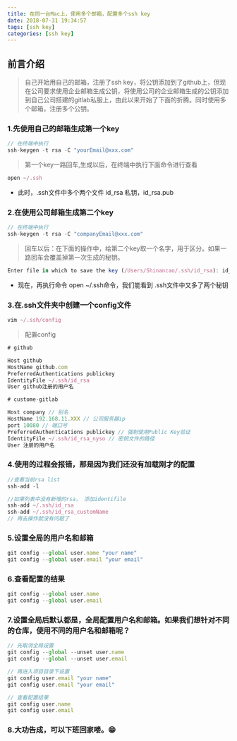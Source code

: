 ```yaml
---
title: 在同一台Mac上，使用多个邮箱，配置多个ssh key
date: 2018-07-31 19:34:57
tags: [ssh key]
categories: [ssh key]
---
```


## 前言介绍

> 自己开始用自己的邮箱，注册了ssh key，将公钥添加到了github上，但现在公司要求使用企业邮箱生成公钥，将使用公司的企业邮箱生成的公钥添加到自己公司搭建的gitlab私服上，由此以来开始了下面的折腾。同时使用多个邮箱，注册多个公钥。

### 1.先使用自己的邮箱生成第一个key
```js
// 在终端中执行
ssh-keygen -t rsa -C "yourEmail@xxx.com"
```
> 第一个key一路回车,生成以后，在终端中执行下面命令进行查看

```js
open ~/.ssh
```
- 此时，.ssh文件中多个两个文件 id_rsa 私钥，id_rsa.pub

### 2.在使用公司邮箱生成第二个key
```js
// 在终端中执行
ssh-keygen -t rsa -C "companyEmail@xxx.com"
```
> 回车以后：在下面的操作中，给第二个key取一个名字，用于区分。如果一路回车会覆盖掉第一次生成的秘钥。

```js
Enter file in which to save the key (/Users/Shinancao/.ssh/id_rsa): id_rsa_customName
```
- 现在，再执行命令 open ~/.ssh命令，我们能看到 .ssh文件中又多了两个秘钥
<!-- more -->
### 3.在.ssh文件夹中创建一个config文件

```js
vim ~/.ssh/config
```
> 配置config

```js
# github

Host github
HostName github.com
PreferredAuthentications publickey
IdentityFile ~/.ssh/id_rsa
User github注册的用户名

# custome-gitlab

Host company // 别名
HostName 192.168.11.XXX // 公司服务器ip
port 10080 // 端口号
PreferredAuthentications publickey // 强制使用Public Key验证
IdentityFile ~/.ssh/id_rsa_nyso // 密钥文件的路径
User 注册的用户名
```

### 4.使用的过程会报错，那是因为我们还没有加载刚才的配置

```js
//查看当前rsa list
ssh-add -l 

//如果列表中没有新增的rsa， 添加identifile
ssh-add ~/.ssh/id_rsa
ssh-add ~/.ssh/id_rsa_customName
// 再去操作就没有问题了
```

### 5.设置全局的用户名和邮箱

```js
git config --global user.name "your name"
git config --global user.email "your email"
```

### 6.查看配置的结果

```js
git config --global user.name
git config --global user.email
```

### 7.设置全局后默认都是，全局配置用户名和邮箱。如果我们想针对不同的仓库，使用不同的用户名和邮箱呢？

```js
// 先取消全局设置
git config --global --unset user.name
git config --global --unset user.email

// 再进入项目目录下设置
git config user.email "your name"
git config user.email "your email"

// 查看配置结果
git config user.name
git config user.email
```

### 8.大功告成，可以下班回家喽。😁